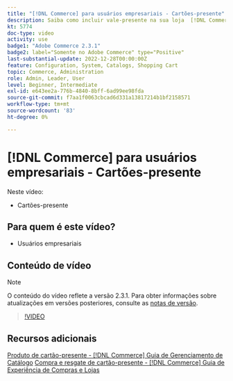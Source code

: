 ```yaml
---
title: "[!DNL Commerce] para usuários empresariais - Cartões-presente"
description: Saiba como incluir vale-presente na sua loja  [!DNL Commerce] .
kt: 5774
doc-type: video
activity: use
badge1: "Adobe Commerce 2.3.1"
badge2: label="Somente no Adobe Commerce" type="Positive"
last-substantial-update: 2022-12-28T00:00:00Z
feature: Configuration, System, Catalogs, Shopping Cart
topic: Commerce, Administration
role: Admin, Leader, User
level: Beginner, Intermediate
exl-id: e643ee2a-776b-4840-8bff-6ad99ee98fda
source-git-commit: f7aa1f0063cbcad6d331a13817214b1bf2158571
workflow-type: tm+mt
source-wordcount: '83'
ht-degree: 0%

---
```


# [!DNL Commerce] para usuários empresariais - Cartões-presente

Neste vídeo:

- Cartões-presente

## Para quem é este vídeo?

- Usuários empresariais

## Conteúdo de vídeo

>[!NOTE]
>
>O conteúdo do vídeo reflete a versão 2.3.1. Para obter informações sobre atualizações em versões posteriores, consulte as [notas de versão](https://experienceleague.adobe.com/docs/commerce-operations/release/notes/overview.html).

>[!VIDEO](https://video.tv.adobe.com/v/35959?quality=12&learn=on)

## Recursos adicionais

[Produto de cartão-presente - [!DNL Commerce] Guia de Gerenciamento de Catálogo](https://experienceleague.adobe.com/docs/commerce-admin/catalog/products/types/product-gift-card-create.html)
[Compra e resgate de cartão-presente - [!DNL Commerce] Guia de Experiência de Compras e Lojas](https://experienceleague.adobe.com/docs/commerce-admin/stores-sales/point-of-purchase/gift-cards/product-gift-card-workflow.html)

